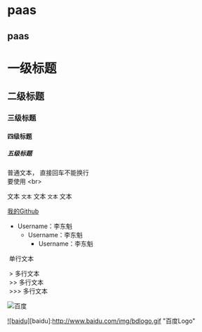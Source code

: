paas
======
paas
------
# 一级标题 <br>
## 二级标题 <br>
### 三级标题 <br>
#### 四级标题 <br>
##### 五级标题 </br>
普通文本，
直接回车不能换行<br>
要使用 \<br> <br>
  
文本 `文本` 文本 `文本` 文本<br>

[我的Github](https://github.com/lidongkui/paas.git "点击进入") <br>

* Username：李东魁<br>
  * Username：李东魁<br>
    * Username：李东魁<br>
    
  单行文本<br>
  
  > 多行文本<br>
  >> 多行文本<br>
  >>> 多行文本<br>

![百度](https://www.baidu.com/img/bdlogo.gif "百度logo")

[![baidu]](http://baidu.com)[baidu]:http://www.baidu.com/img/bdlogo.gif "百度Logo"
